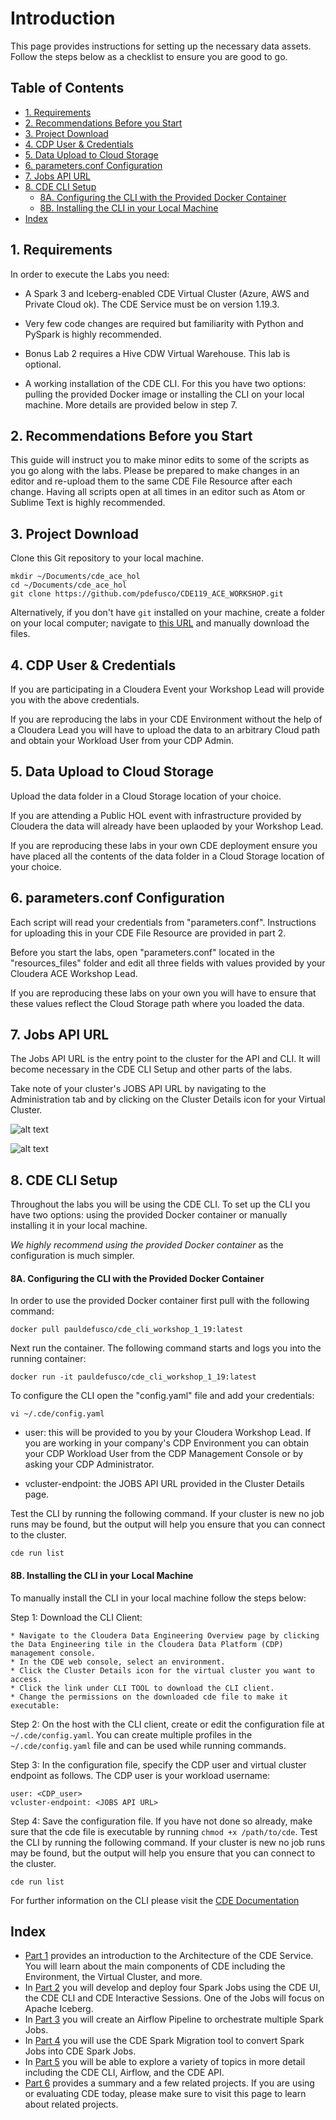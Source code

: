 # Introduction

This page provides instructions for setting up the necessary data assets. Follow the steps below as a checklist to ensure you are good to go.

## Table of Contents

* [1. Requirements](https://github.com/pdefusco/CDE119_ACE_WORKSHOP/blob/main/step_by_step_guides/english/part00_setup.md#1-requirements)
* [2. Recommendations Before you Start](https://github.com/pdefusco/CDE119_ACE_WORKSHOP/blob/main/step_by_step_guides/english/part00_setup.md#2-recommendations-before-you-start)
* [3. Project Download](https://github.com/pdefusco/CDE119_ACE_WORKSHOP/blob/main/step_by_step_guides/english/part00_setup.md#3-project-download)
* [4. CDP User & Credentials](https://github.com/pdefusco/CDE119_ACE_WORKSHOP/blob/main/step_by_step_guides/english/part00_setup.md#4-cdp-user--credentials)
* [5. Data Upload to Cloud Storage](https://github.com/pdefusco/CDE119_ACE_WORKSHOP/blob/main/step_by_step_guides/english/part00_setup.md#5-data-upload-to-cloud-storage)
* [6. parameters.conf Configuration](https://github.com/pdefusco/CDE119_ACE_WORKSHOP/blob/main/step_by_step_guides/english/part00_setup.md#6-parametersconf-configuration)
* [7. Jobs API URL](https://github.com/pdefusco/CDE119_ACE_WORKSHOP/blob/main/step_by_step_guides/english/part00_setup.md#7-jobs-api-url)
* [8. CDE CLI Setup](https://github.com/pdefusco/CDE119_ACE_WORKSHOP/blob/main/step_by_step_guides/english/part00_setup.md#8-cde-cli-setup)
  * [8A. Configuring the CLI with the Provided Docker Container](https://github.com/pdefusco/CDE119_ACE_WORKSHOP/blob/main/step_by_step_guides/english/part00_setup.md#8a-configuring-the-cli-with-the-provided-docker-container)
  * [8B. Installing the CLI in your Local Machine](https://github.com/pdefusco/CDE119_ACE_WORKSHOP/blob/main/step_by_step_guides/english/part00_setup.md#8b-installing-the-cli-in-your-local-machine)
* [Index](https://github.com/pdefusco/CDE119_ACE_WORKSHOP/blob/main/step_by_step_guides/english/part00_setup.md#index)

## 1. Requirements

In order to execute the Labs you need:

* A Spark 3 and Iceberg-enabled CDE Virtual Cluster (Azure, AWS and Private Cloud ok). The CDE Service must be on version 1.19.3.

* Very few code changes are required but familiarity with Python and PySpark is highly recommended.

* Bonus Lab 2 requires a Hive CDW Virtual Warehouse. This lab is optional.

* A working installation of the CDE CLI. For this you have two options: pulling the provided Docker image or installing the CLI on your local machine. More details are provided below in step 7.

## 2. Recommendations Before you Start

This guide will instruct you to make minor edits to some of the scripts as you go along with the labs. Please be prepared to make changes in an editor and re-upload them to the same CDE File Resource after each change. Having all scripts open at all times in an editor such as Atom or Sublime Text is highly recommended.

## 3. Project Download

Clone this Git repository to your local machine.

```
mkdir ~/Documents/cde_ace_hol
cd ~/Documents/cde_ace_hol
git clone https://github.com/pdefusco/CDE119_ACE_WORKSHOP.git
```

Alternatively, if you don't have `git` installed on your machine, create a folder on your local computer; navigate to [this URL](https://github.com/pdefusco/CDE119_ACE_WORKSHOP.git) and manually download the files.

## 4. CDP User & Credentials

If you are participating in a Cloudera Event your Workshop Lead will provide you with the above credentials.

If you are reproducing the labs in your CDE Environment without the help of a Cloudera Lead you will have to upload the data to an arbitrary Cloud path and obtain your Workload User from your CDP Admin.

## 5. Data Upload to Cloud Storage

Upload the data folder in a Cloud Storage location of your choice.

If you are attending a Public HOL event with infrastructure provided by Cloudera the data will already have been uplaoded by your Workshop Lead.

If you are reproducing these labs in your own CDE deployment ensure you have placed all the contents of the data folder in a Cloud Storage location of your choice.

## 6. parameters.conf Configuration

Each script will read your credentials from "parameters.conf". Instructions for uploading this in your CDE File Resource are provided in part 2.

Before you start the labs, open "parameters.conf" located in the "resources_files" folder and edit all three fields with values provided by your Cloudera ACE Workshop Lead.

If you are reproducing these labs on your own you will have to ensure that these values reflect the Cloud Storage path where you loaded the data.

## 7. Jobs API URL

The Jobs API URL is the entry point to the cluster for the API and CLI. It will become necessary in the CDE CLI Setup and other parts of the labs.

Take note of your cluster's JOBS API URL by navigating to the Administration tab and by clicking on the Cluster Details icon for your Virtual Cluster.

![alt text](../../img/cde_virtual_cluster_details.png)

![alt text](../../img/jobsapiurl.png)

## 8. CDE CLI Setup

Throughout the labs you will be using the CDE CLI. To set up the CLI you have two options: using the provided Docker container or manually installing it in your local machine.

*We highly recommend using the provided Docker container* as the configuration is much simpler.

#### 8A. Configuring the CLI with the Provided Docker Container

In order to use the provided Docker container first pull with the following command:

```docker pull pauldefusco/cde_cli_workshop_1_19:latest```

Next run the container. The following command starts and logs you into the running container:

```docker run -it pauldefusco/cde_cli_workshop_1_19:latest```

To configure the CLI open the "config.yaml" file and add your credentials:

```vi ~/.cde/config.yaml ```

* user: this will be provided to you by your Cloudera Workshop Lead. If you are working in your company's CDP Environment you can obtain your CDP Workload User from the CDP Management Console or by asking your CDP Administrator.

* vcluster-endpoint: the JOBS API URL provided in the Cluster Details page.

Test the CLI by running the following command. If your cluster is new no job runs may be found, but the output will help you ensure that you can connect to the cluster.

```cde run list```

#### 8B. Installing the CLI in your Local Machine

To manually install the CLI in your local machine follow the steps below:

Step 1: Download the CLI Client:

    * Navigate to the Cloudera Data Engineering Overview page by clicking the Data Engineering tile in the Cloudera Data Platform (CDP) management console.
    * In the CDE web console, select an environment.
    * Click the Cluster Details icon for the virtual cluster you want to access.
    * Click the link under CLI TOOL to download the CLI client.
    * Change the permissions on the downloaded cde file to make it executable:

Step 2: On the host with the CLI client, create or edit the configuration file at ```~/.cde/config.yaml```. You can create multiple profiles in the ```~/.cde/config.yaml``` file and can be used while running commands.

Step 3: In the configuration file, specify the CDP user and virtual cluster endpoint as follows. The CDP user is your workload username:

```
user: <CDP_user>
vcluster-endpoint: <JOBS API URL>
```

Step 4: Save the configuration file. If you have not done so already, make sure that the cde file is executable by running ```chmod +x /path/to/cde```. Test the CLI by running the following command. If your cluster is new no job runs may be found, but the output will help you ensure that you can connect to the cluster.

```cde run list```

For further information on the CLI please visit the [CDE Documentation](https://docs.cloudera.com/data-engineering/cloud/cli-access/topics/cde-cli.html)

## Index

* [Part 1](https://github.com/pdefusco/CDE119_ACE_WORKSHOP/blob/main/step_by_step_guides/english/part01_cde_architecture.md#cde-architecture) provides an introduction to the Architecture of the CDE Service. You will learn about the main components of CDE including the Environment, the Virtual Cluster, and more.
* In [Part 2](https://github.com/pdefusco/CDE119_ACE_WORKSHOP/blob/main/step_by_step_guides/english/part02_spark.md#part-2-developing-spark-jobs-in-cde) you will develop and deploy four Spark Jobs using the CDE UI, the CDE CLI and CDE Interactive Sessions. One of the Jobs will focus on Apache Iceberg.
* In [Part 3](https://github.com/pdefusco/CDE119_ACE_WORKSHOP/blob/main/step_by_step_guides/english/part03_airflow.md#part-3-orchestrating-pipelines-with-airflow) you will create an Airflow Pipeline to orchestrate multiple Spark Jobs.
* In [Part 4](https://github.com/pdefusco/CDE119_ACE_WORKSHOP/blob/main/step_by_step_guides/english/part04_spark_migration_tool.md#part-4-using-the-cde-spark-migration-tool-to-convert-spark-submits-to-cde-spark-submits) you will use the CDE Spark Migration tool to convert Spark Jobs into CDE Spark Jobs.
* In [Part 5](https://github.com/pdefusco/CDE119_ACE_WORKSHOP/blob/main/step_by_step_guides/english/part05_bonus_labs.md#part-5-bonus-labs) you will be able to explore a variety of topics in more detail including the CDE CLI, Airflow, and the CDE API.
* [Part 6](https://github.com/pdefusco/CDE119_ACE_WORKSHOP/blob/main/step_by_step_guides/english/part06_next_steps.md#conclusions-and-next-steps) provides a summary and a few related projects. If you are using or evaluating CDE today, please make sure to visit this page to learn about related projects.
